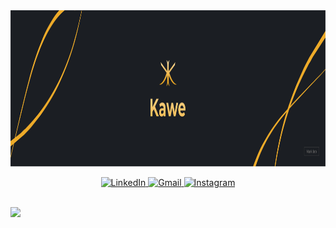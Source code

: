<img height=250 src="https://github.com/Ilhamkawe/ilhamkawe/blob/main/banner_kawe.png"/>
<p align="center">
  <a href="https://www.linkedin.com/in/m-ilham-k">
    <img src="https://img.shields.io/badge/LinkedIn-0077B5?style=for-the-badge&logo=linkedin&logoColor=white" alt="LinkedIn" />
  </a>
  <a href="mailto:muhammad.ilham.kusumawardhana@gmail.com">
    <img src="https://img.shields.io/badge/Gmail-D14836?style=for-the-badge&logo=gmail&logoColor=white" alt="Gmail" />
  </a>
  <a href="https://www.instagram.com/kawe123_/">
    <img src="https://img.shields.io/badge/Instagram-E4405F?style=for-the-badge&logo=instagram&logoColor=white" alt="Instagram" />
  </a>
</p>
<br>
<img src="https://github-readme-streak-stats.herokuapp.com/?user=ilhamKawe"/>


